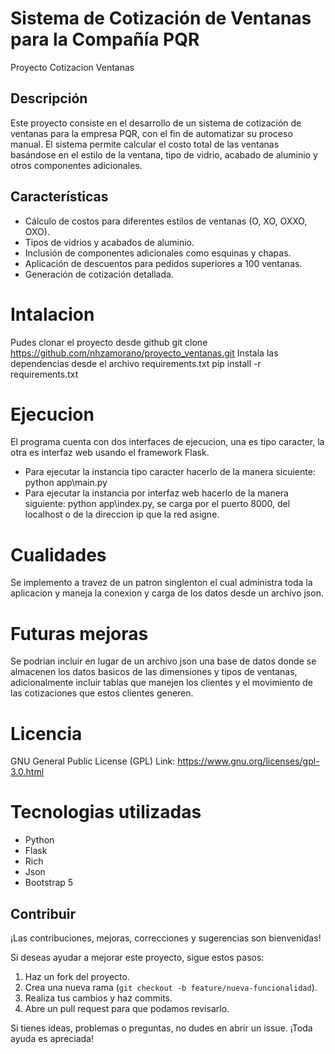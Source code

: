 # Sistema de Cotización de Ventanas para la Compañía PQR
Proyecto Cotizacion Ventanas
## Descripción

Este proyecto consiste en el desarrollo de un sistema de cotización de ventanas 
para la empresa PQR, con el fin de automatizar su proceso manual. El sistema 
permite calcular el costo total de las ventanas basándose en el estilo de la ventana, 
tipo de vidrio, acabado de aluminio y otros componentes adicionales.

## Características
- Cálculo de costos para diferentes estilos de ventanas (O, XO, OXXO, OXO).
- Tipos de vidrios y acabados de aluminio.
- Inclusión de componentes adicionales como esquinas y chapas.
- Aplicación de descuentos para pedidos superiores a 100 ventanas.
- Generación de cotización detallada.

# Intalacion
Pudes clonar el proyecto desde github
git clone https://github.com/nhzamorano/proyecto_ventanas.git
Instala las dependencias desde el archivo requirements.txt
pip install -r requirements.txt

# Ejecucion
El programa cuenta con dos interfaces de ejecucion, una es tipo caracter, la otra es interfaz web usando el framework Flask.
- Para ejecutar la instancia tipo caracter hacerlo de la manera sicuiente: python app\main.py
- Para ejecutar la instancia por interfaz web hacerlo de la manera siguiente: python app\index.py, se carga por el puerto 8000, del    localhost o de la direccion ip que la red asigne.


# Cualidades
Se implemento a travez de un patron singlenton el cual administra toda la aplicacion y maneja la conexion y carga de los datos desde un archivo json.


# Futuras mejoras
Se podrian incluir en lugar de un archivo json una base de datos donde se almacenen los datos basicos de las dimensiones y tipos de ventanas, adicionalmente incluir tablas que manejen los clientes y el movimiento de las cotizaciones que estos clientes generen.

# Licencia
GNU General Public License (GPL)
Link: https://www.gnu.org/licenses/gpl-3.0.html

# Tecnologias utilizadas
- Python
- Flask 
- Rich
- Json
- Bootstrap 5

## Contribuir
¡Las contribuciones, mejoras, correcciones y sugerencias son bienvenidas!

Si deseas ayudar a mejorar este proyecto, sigue estos pasos:
1. Haz un fork del proyecto.
2. Crea una nueva rama (`git checkout -b feature/nueva-funcionalidad`).
3. Realiza tus cambios y haz commits.
4. Abre un pull request para que podamos revisarlo.

Si tienes ideas, problemas o preguntas, no dudes en abrir un issue. ¡Toda ayuda es apreciada!

